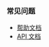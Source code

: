 ### 常见问题

- [帮助文档](http://doc.huggingface.org.cn/)
- [API 文档](http://doc.huggingface.org.cn/api.html)
